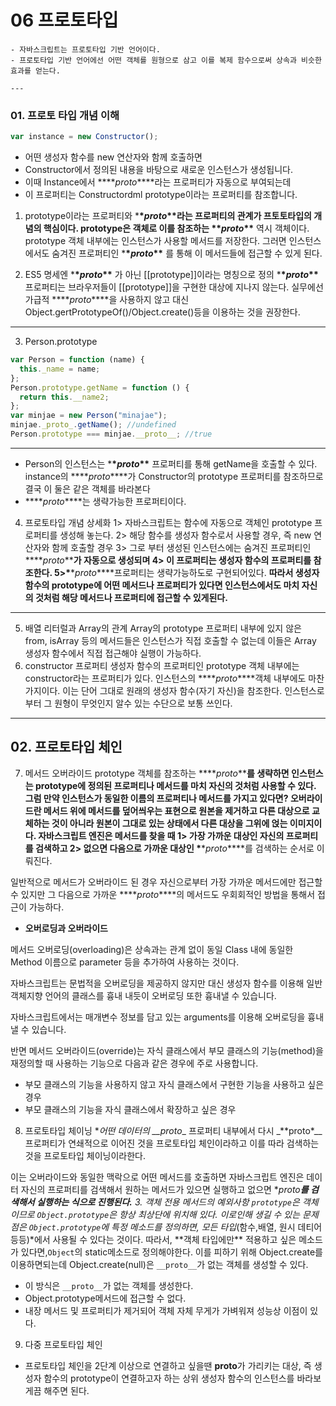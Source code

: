 # 06 프로토타입

    - 자바스크립트는 프로토타입 기반 언어이다.
    - 프로토타입 기반 언어에선 어떤 객체를 원형으로 삼고 이를 복제 함수으로써 상속과 비슷한 효과를 얻는다.

    ---

### **01. 프로토 타입 개념 이해**

```jsx
var instance = new Constructor();
```

- 어떤 생성자 함수를 new 연산자와 함께 호출하면
- Constructor에서 정의된 내용을 바탕으로 새로운 인스턴스가 생성됩니다.
- 이때 Instance에서 \***\*_proto_\*\***라는 프로퍼티가 자동으로 부여되는데
- 이 프로퍼티는 Constructordml prototype이라는 프로퍼티를 참조합니다.

1. prototype이라는 프로퍼티와 \***\*_proto_\*\***라는 프로퍼티의 관계가 프토토타입의 개념의 핵심이다.
   prototype은 객체로 이를 참조하는 \***\*_proto_\*\*** 역시 객체이다.
   prototype 객체 내부에는 인스턴스가 사용할 메서드를 저장한다. 그러면 인스턴스에서도 숨겨진 프로퍼티인 \***\*_proto_\*\*** 를 통해 이 메서드들에 접근할 수 있게 된다.

2. ES5 명세엔 \***\*_proto_\*\*** 가 아닌 [[prototype]]이라는 명칭으로 정의 \***\*_proto_\*\*** 프로퍼티는 브라우저들이 [[prototype]]을 구현한 대상에 지나지 않는다.
   실무에선 가급적 \***\*_proto_\*\***을 사용하지 않고 대신 Object.gertPrototypeOf()/Object.create()등을 이용하는 것을 권장한다.

---

3.  Person.prototype

```jsx
var Person = function (name) {
  this._name = name;
};
Person.prototype.getName = function () {
  return this.__name2;
};
var minjae = new Person("minajae");
minjae._proto_.getName(); //undefined
Person.prototype === minjae.__proto__; //true
```

---

- Person의 인스턴스는 \***\*_proto_\*\*** 프로퍼티를 통해 getName을 호출할 수 있다.
  instance의 \***\*_proto_\*\***가 Constructor의 prototype 프로퍼티를 참조하므로 결국 이 둘은 같은 객체를 바라본다
- \***\*_proto_\*\***는 생략가능한 프로퍼티이다.

4. 프로토타입 개념 상세화
   1> 자바스크립트는 함수에 자동으로 객체인 prototype 프로퍼티를 생성해 놓는다.
   2> 해당 함수를 생성자 함수로서 사용할 경우, 즉 new 연산자와 함께 호출할 경우
   3> 그로 부터 생성된 인스턴스에는 숨겨진 프로퍼티인 \***\*_proto_\*\***가 자동으로 생성되며
   4> 이 프로퍼티는 생성자 함수의 프로퍼티를 참조한다.
   5>\***\*_proto_\*\***프로퍼티는 생략가능하도로 구현되어있다.
   **따라서 생성자함수의 prototype에 어떤 메서드나 프로퍼티가 있다면 인스턴스에서도 마치 자신의 것처럼 해당 메서드나 프로퍼티에 접근할 수 있게된다.**

---

5. 배열 리터럴과 Array의 관계
   Array의 prototype 프로퍼티 내부에 있지 않은 from, isArray 등의 메서드들은 인스턴스가 직접 호출할 수 없는데 이들은 Array 생성자 함수에서 직접 접근해야 실행이 가능하다.
6. constructor 프로퍼티
   생성자 함수의 프로퍼티인 prototype 객체 내부에는 constructor라는 프로퍼티가 있다.
   인스턴스의 \***\*_proto_\*\***객체 내부에도 마찬가지이다.
   이는 단어 그대로 원래의 생성자 함수(자기 자신)을 참조한다. 인스턴스로부터 그 원형이 무엇인지 알수 있는 수단으로 보통 쓰인다.

---

## 02. 프로토타입 체인

7. 메서드 오버라이드
   prototype 객체를 참조하는 \***\*_proto_\*\***를 생략하면 인스턴스는 prototype에 정의된 프로퍼티나 메서드를 마치 자신의 것처럼 사용할 수 있다.
   그럼 만약 인스턴스가 동일한 이름의 프로퍼티나 메서드를 가지고 있다면?
   **오버라이드란 메서드 위에 메서드를 덮어씌우는 표현으로 원본을 제거하고 다른 대상으로 교체하는 것이 아니라 원본이 그대로 있는 상태에서 다른 대상을 그위에 얹는 이미지이다.
   자바스크립트 엔진은 메서드를 찾을 때 1> 가장 가까운 대상인 자신의 프로퍼티를 검색하고 2> 없으면 다음으로 가까운 대상인** \***\*_proto_\*\***를 검색하는 순서로 이뤄진다.

일반적으로 메서드가 오버라이드 된 경우 자신으로부터 가장 가까운 메서드에만 접근할 수 있지만 그 다음으로 가까운 \***\*_proto_\*\***의 메서드도 우회회적인 방법을 통해서 접근이 가능하다.

- **오버로딩과 오버라이드**

메서드 오버로딩(overloading)은 상속과는 관계 없이 동일 Class 내에 동일한 Method 이름으로 parameter 등을 추가하여 사용하는 것이다.

자바스크립트는 문법적을 오버로딩을 제공하지 않지만 대신 생성자 함수를 이용해 일반 객체지향 언어의 클래스를 흉내 내듯이 오버로딩 또한 흉내낼 수 있습니다.

자바스크립트에서는 매개변수 정보를 담고 있는 arguments를 이용해 오버로딩을 흉내낼 수 있습니다.

반면 메서드 오버라이드(override)는 자식 클래스에서 부모 클래스의 기능(method)을 재정의할 때 사용하는 기능으로 다음과 같은 경우에 주로 사용합니다.

- 부모 클래스의 기능을 사용하지 않고 자식 클래스에서 구현한 기능을 사용하고 싶은 경우
- 부모 클래스의 기능을 자식 클래스에서 확장하고 싶은 경우

8. 프로토타입 체이닝 \**어떤 데이터의 \_\_*proto**_ 프로퍼티 내부에서 다시 _**proto\*\_\_프로퍼티가 연쇄적으로 이어진 것을 프로토타입 체인이라하고 이를 따라 검색하는 것을 프로토타입 체이닝이라한다.

이는 오버라이드와 동일한 맥락으로 어떤 메서드를 호출하면 자바스크립트 엔진은 데이터 자신의 프로퍼티를 검색해서 원하는 메서드가 있으면 실행하고 없으면 **_proto_**를 검색해서 실행하는 식으로 진행된다.** 3. 객체 전용 메서드의 예외사항
`prototype`은 객체이므로 `Object.prototype`은 항상 최상단에 위치해 있다.
이로인해 생길 수 있는 문제점은 `Object.prototype`에 특정 메소드를 정의하면, 모든 타입*(함수,배열, 원시 데티어 등등)*에서 사용될 수 있다는 것이다.
따라서, **객체 타입에만\*\* 적용하고 싶은 메소드가 있다면,`Object`의 static메소드로 정의해야한다.
이를 피하기 위해 Object.create를 이용하면되는데 Object.create(null)은 `__proto__`가 없는 객체를 생성할 수 있다.

- 이 방식은 `__proto__`가 없는 객체를 생성한다.
- Object.prototype메서드에 접근할 수 없다.
- 내장 메서드 및 프로퍼티가 제거되어 객체 자체 무게가 가벼워져 성능상 이점이 있다.

9. 다중 프로토타입 체인

- 프로토타입 체인을 2단계 이상으로 연결하고 싶을땐 **proto**가 가리키는 대상, 즉 생성자 함수의 prototype이 연결하고자 하는 상위 생성자 함수의 인스턴스를 바라보게끔 해주면 된다.
